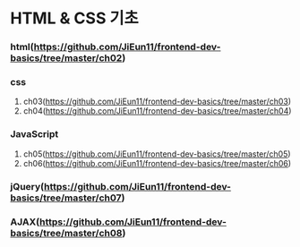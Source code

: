 # HTML & CSS 기초 
### html(https://github.com/JiEun11/frontend-dev-basics/tree/master/ch02)
### css 
1. ch03(https://github.com/JiEun11/frontend-dev-basics/tree/master/ch03)
2. ch04(https://github.com/JiEun11/frontend-dev-basics/tree/master/ch04)

### JavaScript 
1. ch05(https://github.com/JiEun11/frontend-dev-basics/tree/master/ch05)
2. ch06(https://github.com/JiEun11/frontend-dev-basics/tree/master/ch06)

### jQuery(https://github.com/JiEun11/frontend-dev-basics/tree/master/ch07)
### AJAX(https://github.com/JiEun11/frontend-dev-basics/tree/master/ch08)